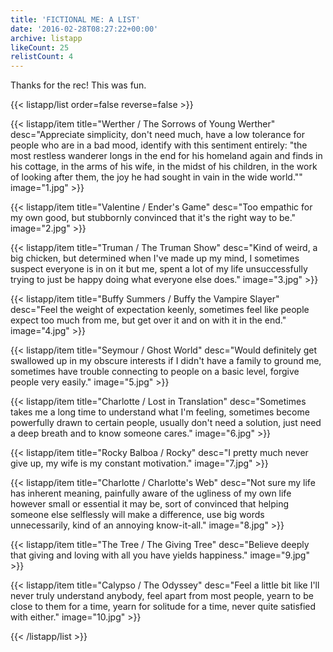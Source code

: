 ```yaml
---
title: 'FICTIONAL ME: A LIST'
date: '2016-02-28T08:27:22+00:00'
archive: listapp
likeCount: 25
relistCount: 4
---
```


Thanks for the rec! This was fun.

<!--more-->

{{< listapp/list order=false reverse=false >}}

   {{< listapp/item title="Werther / The Sorrows of Young Werther"
      desc="Appreciate simplicity, don't need much, have a low tolerance for people who are in a bad mood, identify with this sentiment entirely: \"the most restless wanderer longs in the end for his homeland again and finds in his cottage, in the arms of his wife, in the midst of his children, in the work of looking after them, the joy he had sought in vain in the wide world.\""
      image="1.jpg" >}}

   {{< listapp/item title="Valentine / Ender's Game"
      desc="Too empathic for my own good, but stubbornly convinced that it's the right way to be."
      image="2.jpg" >}}

   {{< listapp/item title="Truman / The Truman Show"
      desc="Kind of weird, a big chicken, but determined when I've made up my mind, I sometimes suspect everyone is in on it but me, spent a lot of my life unsuccessfully trying to just be happy doing what everyone else does."
      image="3.jpg" >}}

   {{< listapp/item title="Buffy Summers / Buffy the Vampire Slayer"
      desc="Feel the weight of expectation keenly, sometimes feel like people expect too much from me, but get over it and on with it in the end."
      image="4.jpg" >}}

   {{< listapp/item title="Seymour / Ghost World"
      desc="Would definitely get swallowed up in my obscure interests if I didn't have a family to ground me, sometimes have trouble connecting to people on a basic level, forgive people very easily."
      image="5.jpg" >}}

   {{< listapp/item title="Charlotte / Lost in Translation"
      desc="Sometimes takes me a long time to understand what I'm feeling, sometimes become powerfully drawn to certain people, usually don't need a solution, just need a deep breath and to know someone cares."
      image="6.jpg" >}}

   {{< listapp/item title="Rocky Balboa / Rocky"
      desc="I pretty much never give up, my wife is my constant motivation."
      image="7.jpg" >}}

   {{< listapp/item title="Charlotte / Charlotte's Web"
      desc="Not sure my life has inherent meaning, painfully aware of the ugliness of my own life however small or essential it may be, sort of convinced that helping someone else selflessly will make a difference, use big words unnecessarily, kind of an annoying know-it-all."
      image="8.jpg" >}}

   {{< listapp/item title="The Tree / The Giving Tree"
      desc="Believe deeply that giving and loving with all you have yields happiness."
      image="9.jpg" >}}

   {{< listapp/item title="Calypso / The Odyssey"
      desc="Feel a little bit like I'll never truly understand anybody, feel apart from most people, yearn to be close to them for a time, yearn for solitude for a time, never quite satisfied with either."
      image="10.jpg" >}}

{{< /listapp/list >}}
